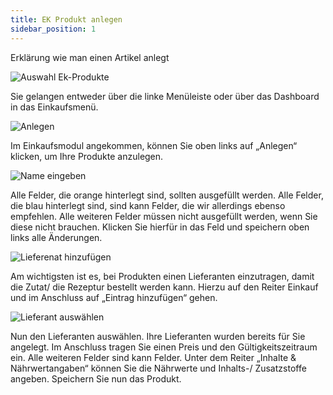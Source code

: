 ```yaml
---
title: EK Produkt anlegen 
sidebar_position: 1
---
```


Erklärung wie man einen Artikel anlegt

![Auswahl Ek-Produkte][def]

[def]:/img/anlegen_von_produkten/a_v_p_anlegen_1.png

Sie gelangen entweder über die linke Menüleiste oder über das Dashboard in das Einkaufsmenü. 


![Anlegen][def2]

[def2]:/img/anlegen_von_produkten/a_v_p_anlegen_2.png

Im Einkaufsmodul angekommen, können Sie oben links auf „Anlegen“ klicken, um Ihre Produkte anzulegen. 

![Name eingeben][def3]

[def3]:/img/anlegen_von_produkten/a_v_p_anlegen_3.png

Alle Felder, die orange hinterlegt sind, sollten ausgefüllt werden. Alle Felder, die blau hinterlegt sind, sind kann Felder, die wir allerdings ebenso empfehlen. Alle weiteren Felder müssen nicht ausgefüllt werden, wenn Sie diese nicht brauchen. Klicken Sie hierfür in das Feld und speichern oben links alle Änderungen. 

![Lieferenat hinzufügen][def4]

[def4]:/img/anlegen_von_produkten/a_v_p_anlegen_4.png

Am wichtigsten ist es, bei Produkten einen Lieferanten einzutragen, damit die Zutat/ die Rezeptur bestellt werden kann. Hierzu auf den Reiter Einkauf und im Anschluss auf „Eintrag hinzufügen“ gehen. 


![Lieferant auswählen][def5]

[def5]:/img/anlegen_von_produkten/a_v_p_anlegen_5.png

Nun den Lieferanten auswählen. Ihre Lieferanten wurden bereits für Sie angelegt. Im Anschluss tragen Sie einen Preis und den Gültigkeitszeitraum ein. Alle weiteren Felder sind kann Felder. Unter dem Reiter „Inhalte & Nährwertangaben“ können Sie die Nährwerte und Inhalts-/ Zusatzstoffe angeben. Speichern Sie nun das Produkt. 
